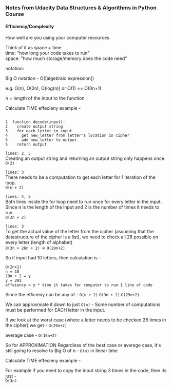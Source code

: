 ### Notes from Udacity Data Structures & Algorithms in Python Course


#### Efficiency/Complexity
How well are you using your computer resources

Think of it as space + time  
time: "how long your code takes to run"  
space: "how much storage/memory does the code need"  

notation:  

Big O notation - O([algebraic expression])  

e.g. O(n), O(2n), O(log(n)) or O(1) == O(0n+1)

n = length of the input to the function

Calculate TIME effecieny example - 

```

1  function decode(input): 
2    create output string
3    for each letter in input
4      get new_letter from letter's location in cipher
5      add new_letter to output
5    return output 

```

`lines: 2, 5`  
Creating an output string and returning an output string only happens once.  
`O(2)`

`lines: 3`  
There needs to be a computation to get each letter for 1 iteration of the loop.  
`O(n + 2)`

`lines: 4, 5`  
Both lines inside the for loop need to run once for every letter in the input.
Since n is the length of the input and 2 is the number of times it needs to run    
`O(3n + 2)`

`lines: 3`  
To get the actual value of the letter from the cipher (assuming that the datastructure of the cipher is a list), we need to check all 26 possible on every letter (length of alphabet)  
`O(3n + 26n + 2)` -> `O(29n+2)`


So if input had 10 letters, then calculation is - 

```
O(2n+2)
n = 10
29n + 2 = y
y = 292
effeiency = y * time it takes for computer to run 1 line of code
```

Since the efficieny can be any of - `O(n + 2)` `O(3n + 2)` `O(29n+2)`

We can approxmiate it down to just `O(n)` - Some number of computations must be performed for EACH letter in the input.

If we look at the worst case (where a letter needs to be checked 26 times in the cipher) we get - `O(29n+2)`

average case - `O(16n+2)`

So for APPROXIMATION Regardless of the best case or average case, it's still going to resolve to Big O of n - `O(n)` in linear time


Calculate TIME effecieny example - 

For example if you need to copy the input string 3 times in the code, then its just -  
`O(3n)`
